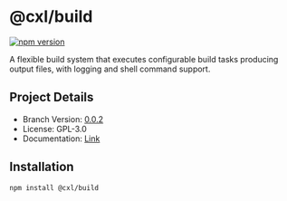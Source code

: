 # @cxl/build

[![npm version](https://badge.fury.io/js/%40cxl%2Fbuild.svg)](https://badge.fury.io/js/%40cxl%2Fbuild)

A flexible build system that executes configurable build tasks producing output files, with logging and shell command support.

## Project Details

-   Branch Version: [0.0.2](https://npmjs.com/package/@cxl/build/v/0.0.2)
-   License: GPL-3.0
-   Documentation: [Link](https://cxlio.github.io/cxl/build)

## Installation

    npm install @cxl/build
